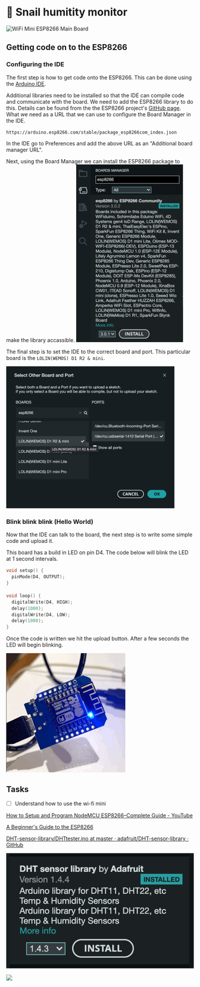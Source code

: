 # 🐌 Snail humitity monitor

<img src="https://www.jaycar.com.au/medias/sys_master/images/images/9725856350238/XC3802-wifi-mini-esp8266-main-boardImageMain-515.jpg" title="WiFi Mini ESP8266 Main Board" alt="WiFi Mini ESP8266 Main Board" width="208">

## Getting code on to the ESP8266

### Configuring the IDE

The first step is how to get code onto the ESP8266. This can be done using the [Arduino IDE](https://www.arduino.cc/en/software). 

Additional libraries need to be installed so that the IDE can compile code and communicate with the board. We need to add the ESP8266 library to do this. Details can be found from the the ESP8266 project's [GitHub page](https://github.com/esp8266/Arduino#installing-with-boards-manager). What we need as a URL that we can use to configure the Board Manager in the IDE.

```url
https://arduino.esp8266.com/stable/package_esp8266com_index.json
```

In the IDE go to Preferences and add the above URL as an "Additional board manager URL".

Next, using the Board Manager we can install the ESP8266 package to make the library accassible. <img title="" src="assets/2022-10-10-22-03-20-image.png" alt="" width="287" data-align="left">

The final step is to set the IDE to the correct board and port. This particular board is the `LOLIN(WEMOS) D1 R2 & mini`.

<img src="assets/2022-10-10-22-07-21-image.png" title="" alt="" width="452">

### Blink blink blink (Hello World)

Now that the IDE can talk to the board, the next step is to write some simple code and upload it. 

This board has a build in LED on pin D4. The code below will blink the LED at 1 second intervals.

```cpp
void setup() {
  pinMode(D4, OUTPUT);
}

void loop() {
  digitalWrite(D4, HIGH);
  delay(1000);
  digitalWrite(D4, LOW);
  delay(1000);
}
```

Once the code is written we hit the upload button. After a few seconds the LED will begin blinking. 

![1B3A1B24-D8AF-4711-8359-572ED66763F5.GIF](assets/8bab2b057d555aaac5858110a0424ad652e93c3a.GIF)

## Tasks

- [ ] Understand how to use the wi-fi mini

[How to Setup and Program NodeMCU ESP8266–Complete Guide - YouTube](https://www.youtube.com/watch?v=YN522_npNqs)

[A Beginner's Guide to the ESP8266](https://tttapa.github.io/ESP8266/Chap10%20-%20Simple%20Web%20Server.html)



[DHT-sensor-library/DHTtester.ino at master · adafruit/DHT-sensor-library · GitHub](https://github.com/adafruit/DHT-sensor-library/blob/master/examples/DHTtester/DHTtester.ino)

![](assets/2022-10-12-21-44-44-image.png)

![](https://i0.wp.com/randomnerdtutorials.com/wp-content/uploads/2019/05/ESP8266-WeMos-D1-Mini-pinout-gpio-pin.png?quality=100&strip=all&ssl=1)
